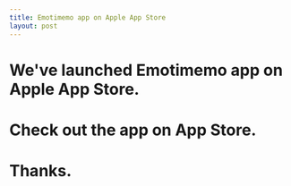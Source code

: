 ```yaml
---
title: Emotimemo app on Apple App Store
layout: post
---
```


# We've launched Emotimemo app on Apple App Store.

# Check out the app on App Store.

# Thanks.